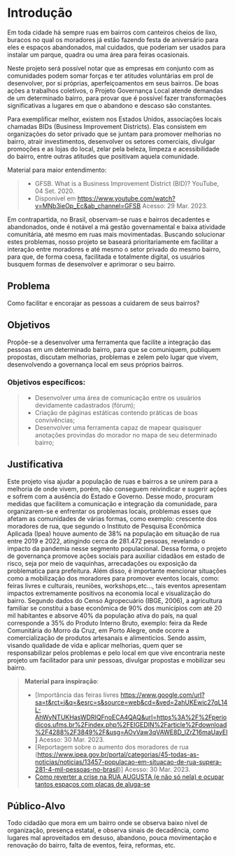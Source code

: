 # Introdução

   Em toda cidade há sempre ruas em bairros com canteiros cheios de lixo, buracos no qual os moradores já estão fazendo festa de aniversário para eles e espaços abandonados, mal cuidados, que poderiam ser usados para instalar um parque, quadra ou uma área para feiras ocasionais.

Neste projeto será possível notar que as empresas em conjunto com as comunidades podem somar forças e ter atitudes voluntárias em prol de desenvolver, por si próprias, aperfeiçoamentos em seus bairros. De boas ações a trabalhos coletivos, o Projeto Governança Local atende demandas de um determinado bairro, para provar que é possível fazer transformações significativas a lugares em que o abandono e descaso são constantes.

Para exemplificar melhor, existem nos Estados Unidos, associações locais chamadas BIDs (Business Improvement Districts). Elas consistem em organizações do setor privado que se juntam para promover melhorias no bairro, atrair investimentos, desenvolver os setores comerciais, divulgar promoções e as lojas do local, zelar pela beleza, limpeza e acessibilidade do bairro, entre outras atitudes que positivam aquela comunidade.
 
 Material para maior entendimento:
 > - GFSB. What is a Business Improvement District (BID)? YouTube, 04 Set. 2020.
 > - Disponível em <https://www.youtube.com/watch?v=MNb3ieOp_Ec&ab_channel=GFSB>
     Acesso: 29 Mar. 2023.
   
   Em contrapartida, no Brasil, observam-se ruas e bairros decadentes e abandonados, onde é notável a má gestão governamental e baixa atividade comunitária, até mesmo em ruas mais movimentadas. Buscando solucionar estes problemas, nosso projeto se baseará prioritariamente em facilitar a interação entre moradores e até mesmo o setor privado do mesmo bairro, para que, de forma coesa, facilitada e totalmente digital, os usuários busquem formas de desenvolver e aprimorar o seu bairro. 

## Problema

Como facilitar e encorajar as pessoas a cuidarem de seus bairros?

## Objetivos

Propõe-se a desenvolver uma ferramenta que facilite a integração das pessoas em um determinado bairro, para que se comuniquem, publiquem propostas, discutam melhorias, problemas e zelem pelo lugar que vivem, desenvolvendo a governança local em seus próprios bairros.

### Objetivos específicos: 
> - Desenvolver uma área de comunicação entre os usuários devidamente cadastrados (fórum);
> - Criação de páginas estáticas contendo práticas de boas convivências;
> - Desenvolver uma ferramenta capaz de mapear quaisquer anotações provindas do morador no mapa de seu determinado bairro;


## Justificativa

Este projeto visa ajudar a população de ruas e bairros a se unirem para a melhoria de onde vivem, porém, não conseguem reivindicar e sugerir ações e sofrem com a ausência do Estado e Governo. Desse modo, procuram medidas que facilitem a comunicação e integração da comunidade, para organizarem-se e enfrentar os problemas locais, problemas esses que afetam as comunidades de várias formas, como exemplo: crescente dos moradores de rua, que segundo o Instituto de Pesquisa Econômica Aplicada (Ipea) houve aumento de 38% na população em situação de rua entre 2019 e 2022, atingindo cerca de 281.472 pessoas, revelando o impacto da pandemia nesse segmento populacional. Dessa forma, o projeto de governança promove ações sociais para auxiliar cidadãos em estado de risco, seja por meio de vaquinhas, arrecadações ou exposição da problematica para prefeitura. Além disso, é importante mencionar situações como a mobilização dos moradores para promover eventos locais, como: feiras livres e culturais, reuniões, workshops,etc..., tais eventos apresentam impactos extremamente positivos na economia local e visualização do bairro. Segundo dados do Censo Agropecuário (IBGE, 2006), a agricultura familiar se constitui a base econômica de 90% dos municípios com até 20 mil habitantes e absorve 40% da população ativa do país, na qual corresponde a 35% do Produto Interno Bruto, exemplo: feira da Rede Comunitária do Morro da Cruz, em Porto Alegre, onde ocorre a comercialização de produtos artesanais e alimenticios. Sendo assim, visando qualidade de vida e aplicar melhorias, quem quer se responsabilizar pelos problemas e pelo local em que vive encontraria neste projeto um facilitador para unir pessoas, divulgar propostas e mobilizar seu bairro.

> **Material para inspiração**:
> - [Importância das feiras livres https://www.google.com/url?sa=t&rct=j&q=&esrc=s&source=web&cd=&ved=2ahUKEwic27qL14L-AhWyNTUKHasWDRIQFnoECA4QAQ&url=https%3A%2F%2Fperiodicos.ufms.br%2Findex.php%2FEIGEDIN%2Farticle%2Fdownload%2F4288%2F3849%2F&usg=AOvVaw3qVAWE8D_IZrZ16maUayEI] 
Acesso: 30 Mar. 2023.
> - [Reportagem sobre o aumento dos moradores de rua (https://www.ipea.gov.br/portal/categorias/45-todas-as-noticias/noticias/13457-populacao-em-situacao-de-rua-supera-281-4-mil-pessoas-no-brasil)] 
Acesso: 30 Mar. 2023.
> - [Como reverter a crise na RUA AUGUSTA (e não só nela) e ocupar tantos espaços com placas de aluga-se](https://youtu.be/QsHJraQOgAQ)

## Público-Alvo

Todo cidadão que mora em um bairro onde se observa baixo nível de organização, presença estatal, e observa sinais de decadência, como lugares mal aproveitados em desuso, abandono, pouca movimentação e renovação do bairro, falta de eventos, feira, reformas, etc.

